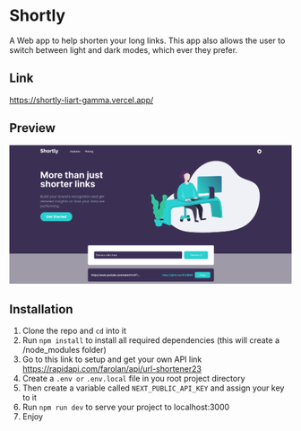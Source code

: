 # Shortly

A Web app to help shorten your long links. This app also allows the user to switch between light and dark modes, which ever they prefer.

## Link

<https://shortly-liart-gamma.vercel.app/>

## Preview

![CHEESE!](image.png)

## Installation

1. Clone the repo and `cd` into it
2. Run `npm install` to install all required dependencies (this will create a /node_modules folder)
3. Go to this link to setup and get your own API link <https://rapidapi.com/farolan/api/url-shortener23>
4. Create a `.env or` `.env.local` file in you root project directory
5. Then create a variable called `NEXT_PUBLIC_API_KEY` and assign your key to it
6. Run `npm run dev` to serve your project to localhost:3000
7. Enjoy
